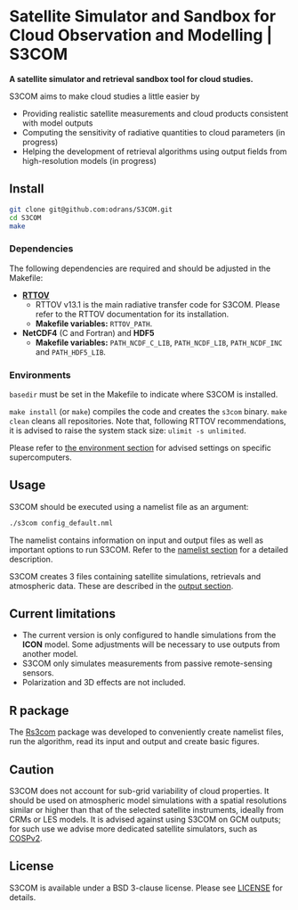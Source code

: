 
# Satellite Simulator and Sandbox for Cloud Observation and Modelling | S3COM

**A satellite simulator and retrieval sandbox tool for cloud studies.**

S3COM aims to make cloud studies a little easier by
- Providing realistic satellite measurements and cloud products consistent with model outputs
- Computing the sensitivity of radiative quantities to cloud parameters (in progress)
- Helping the development of retrieval algorithms using output fields from high-resolution models (in progress)

## Install

```bash
git clone git@github.com:odrans/S3COM.git
cd S3COM
make
```

### Dependencies

The following dependencies are required and should be adjusted in the Makefile:
- [**RTTOV**](https://nwp-saf.eumetsat.int/site/software/rttov)
  - RTTOV v13.1 is the main radiative transfer code for S3COM. Please refer to the RTTOV documentation for its installation.
  - **Makefile variables:** `RTTOV_PATH`.
- **NetCDF4** (C and Fortran) and **HDF5** 
  - **Makefile variables:** `PATH_NCDF_C_LIB`, `PATH_NCDF_LIB`, `PATH_NCDF_INC` and `PATH_HDF5_LIB`.
  
### Environments  
  
`basedir` must be set in the Makefile to indicate where S3COM is installed.

`make install` (or `make`) compiles the code and creates the `s3com` binary. `make clean` cleans all repositories. Note that, following RTTOV recommendations, it is advised to raise the system stack size: `ulimit -s unlimited`.

Please refer to [the environment section](Environment.md) for advised settings on specific supercomputers.

## Usage

S3COM should be executed using a namelist file as an argument:

```bash
./s3com config_default.nml
```
The namelist contains information on input and output files as well as important options to run S3COM. Refer to the [namelist section](namelist.md) for a detailed description.


S3COM creates 3 files containing satellite simulations, retrievals and atmospheric data. These are described in the [output section](output.md).


## Current limitations

- The current version is only configured to handle simulations from the **ICON** model. Some adjustments will be necessary to use outputs from another model. 
- S3COM only simulates measurements from passive remote-sensing sensors.
- Polarization and 3D effects are not included.

## R package

The [Rs3com](https://github.com/odrans/Rs3com) package was developed to conveniently create namelist files, run the algorithm, read its input and output and create basic figures.

## Caution

S3COM does not account for sub-grid variability of cloud properties. It should be used on atmospheric model simulations with a spatial resolutions similar or higher than that of the selected satellite instruments, ideally from CRMs or LES models. It is advised against using S3COM on GCM outputs; for such use we advise more dedicated satellite simulators, such as [COSPv2](https://github.com/CFMIP/COSPv2.0). 

## License

S3COM is available under a BSD 3-clause license.
Please see [LICENSE](LICENSE) for details.
